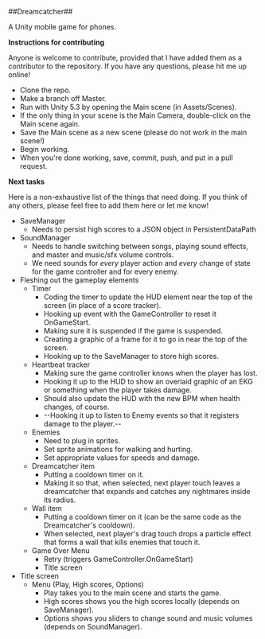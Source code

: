 ##Dreamcatcher##

A Unity mobile game for phones.

**Instructions for contributing**

Anyone is welcome to contribute, provided that I have added them as a contributor to the repository. If you have any questions, please hit me up online!

* Clone the repo.
* Make a branch off Master.
* Run with Unity 5.3 by opening the Main scene (in Assets/Scenes).
* If the only thing in your scene is the Main Camera, double-click on the Main scene again.
* Save the Main scene as a new scene (please do not work in the main scene!)
* Begin working.
* When you're done working, save, commit, push, and put in a pull request.

**Next tasks**

Here is a non-exhaustive list of the things that need doing. If you think of any others, please feel free to add them here or let me know!

* SaveManager
  * Needs to persist high scores to a JSON object in PersistentDataPath
* SoundManager
  * Needs to handle switching between songs, playing sound effects, and master and music/sfx volume controls.
  * We need sounds for _every_ player action and _every_ change of state for the game controller and for every enemy.
* Fleshing out the gameplay elements
  * Timer
	* Coding the timer to update the HUD element near the top of the screen (in place of a score tracker).
	* Hooking up event with the GameController to reset it OnGameStart.
	* Making sure it is suspended if the game is suspended.
	* Creating a graphic of a frame for it to go in near the top of the screen.
	* Hooking up to the SaveManager to store high scores.
  * Heartbeat tracker
	* Making sure the game controller knows when the player has lost.
	* Hooking it up to the HUD to show an overlaid graphic of an EKG or something when the player takes damage.
	* Should also update the HUD with the new BPM when health changes, of course.
	* --Hooking it up to listen to Enemy events so that it registers damage to the player.--
  * Enemies
	* Need to plug in sprites.
	* Set sprite animations for walking and hurting.
	* Set appropriate values for speeds and damage.
  * Dreamcatcher item
	* Putting a cooldown timer on it.
	* Making it so that, when selected, next player touch leaves a dreamcatcher that expands and catches any nightmares inside its radius.
  * Wall item
	* Putting a cooldown timer on it (can be the same code as the Dreamcatcher's cooldown).
	* When selected, next player's drag touch drops a particle effect that forms a wall that kills enemies that touch it.
  * Game Over Menu
	* Retry (triggers GameController.OnGameStart)
	* Title screen
* Title screen
  * Menu (Play, High scores, Options)
	* Play takes you to the main scene and starts the game.
	* High scores shows you the high scores locally (depends on SaveManager).
	* Options shows you sliders to change sound and music volumes (depends on SoundManager).
  
  